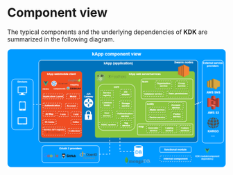 # Component view

The typical components and the underlying dependencies of **KDK** are summarized in the following diagram.

![Component view](./../.vitepress/public/images/component-view.png)